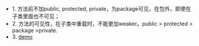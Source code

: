 * 1\. 方法前不加public, protected, private，为package可见，在包外，即使在子类里面也不可见；
* 2\. 方法的可见性，在子类中重载时，不能更加weaker。public > protected > package >private. 
* 3\. [demo](https://github.com/wangsenyuan/demo/tree/master/java-visibility-demo)